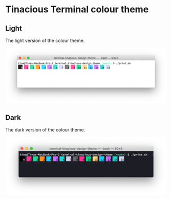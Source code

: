 # Tinacious Terminal colour theme

## Light

The light version of the colour theme.

![](colours-light.png)


## Dark

The dark version of the colour theme.

![](colours-dark.png)
